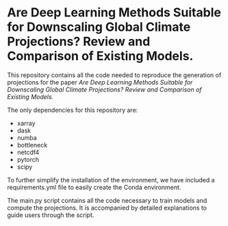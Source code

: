 # Are Deep Learning Methods Suitable for Downscaling Global Climate Projections? Review and Comparison of Existing Models.

This repository contains all the code needed to reproduce the generation of projections for the paper *Are Deep Learning Methods Suitable for Downscaling Global Climate Projections? Review and Comparison of Existing Models.*

The only dependencies for this repository are:

- xarray
- dask
- numba
- bottleneck
- netcdf4
- pytorch
- scipy

To further simplify the installation of the environment, we have included a requirements.yml file to easily create the Conda environment.

The main.py script contains all the code necessary to train models and compute the projections. It is accompanied by detailed explanations to guide users through the script.